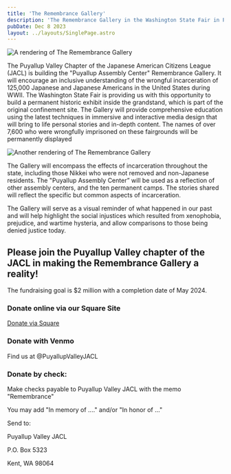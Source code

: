 ```yaml
---
title: 'The Remembrance Gallery'
description: 'The Remembrance Gallery in the Washington State Fair in Puyallup will encourage an inclusive understanding of the wrongful incarceration of 125,000 Japanese and Japanese Americans in the United States during WWII'
pubDate: Dec 8 2023
layout: ../layouts/SinglePage.astro
---
```


![A rendering of The Remembrance Gallery](/remembrance-gallery-rendering-2.webp)

The Puyallup Valley Chapter of the Japanese American Citizens League (JACL) is building the "Puyallup Assembly Center" Remembrance Gallery. It will encourage an inclusive understanding of the wrongful incarceration of 125,000 Japanese and Japanese Americans in the United States during WWII. The Washington State Fair is providing us with this opportunity to build a permanent historic exhibit inside the grandstand, which is part of the original confinement site. The Gallery will provide comprehensive education using the latest techniques in immersive and interactive media design that will bring to life personal stories and in-depth content. The names of over 7,600 who were wrongfully imprisoned on these fairgrounds will be permanently displayed​

![Another rendering of The Remembrance Gallery](/remembrance-gallery-rendering-1.webp)

The Gallery will encompass the effects of incarceration throughout the state, including those Nikkei who were not removed and non-Japanese residents.  The "Puyallup Assembly Center” will be used as a reflection of other assembly centers, and the ten permanent camps. The stories shared will reflect the specific but common aspects of incarceration.

The Gallery will serve as a visual reminder of what happened in our past and will help highlight the social injustices which resulted from xenophobia, prejudice, and wartime hysteria, and allow comparisons to those being denied justice today.

## Please join the Puyallup Valley chapter of the JACL in making the Remembrance Gallery a reality!

The fundraising goal is $2 million  with a completion date of May 2024.

### Donate online via our Square Site

[Donate via Square](https://puyallup-valley-jacl.square.site/)
### Donate with Venmo 
Find us at @PuyallupValleyJACL

### Donate by check:

Make checks payable to Puyallup Valley JACL with the memo "Remembrance"

You may add "In memory of ...." and/or "In honor of ..."


Send to:

Puyallup Valley JACL

P.O. Box 5323

Kent, WA 98064

​